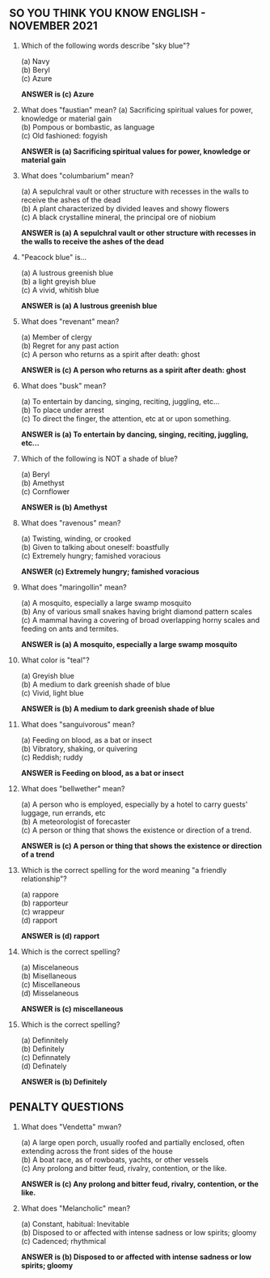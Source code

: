 ## SO YOU THINK YOU KNOW ENGLISH - NOVEMBER 2021

1. Which of the following words describe "sky blue"?

   (a) Navy<br>(b) Beryl<br>(c) Azure

   
   __ANSWER is (c) Azure__

2. What does "faustian" mean?
  (a) Sacrificing spiritual values for power, knowledge or material gain<br>(b) Pompous or bombastic, as language<br>(c) Old fashioned: fogyish

   __ANSWER is (a) Sacrificing spiritual values for power, knowledge or material gain__

3. What does "columbarium" mean?

   (a) A sepulchral vault or other structure with recesses in the walls to receive the ashes of the dead<br>(b) A plant characterized by divided leaves and showy flowers<br>(c) A black crystalline mineral, the principal ore of niobium

   __ANSWER is (a) A sepulchral vault or other structure with recesses in the walls to receive the ashes of the dead__

4. "Peacock blue" is...

    (a) A lustrous greenish blue<br>(b) a light greyish blue<br>(c) A vivid, whitish blue

    __ANSWER is (a) A lustrous greenish blue__

5. What does "revenant" mean?

   (a) Member of clergy<br>(b) Regret for any past action<br>(c) A person who returns as a spirit after death: ghost

   __ANSWER is (c) A person who returns as a spirit after death: ghost__

6. What does "busk" mean?

   (a) To entertain by dancing, singing, reciting, juggling, etc...<br>(b) To place under arrest<br>(c) To direct the finger, the attention, etc at or upon something.

   __ANSWER is (a) To entertain by dancing, singing, reciting, juggling, etc...__

7. Which of the following is NOT a shade of blue?

   (a) Beryl<br>(b) Amethyst<br>(c) Cornflower

   __ANSWER is (b) Amethyst__

8. What does "ravenous" mean?

   (a) Twisting, winding, or crooked<br>(b) Given to talking about oneself: boastfully<br>(c) Extremely hungry; famished voracious

   __ANSWER (c) Extremely hungry; famished voracious__

9. What does "maringollin" mean?

   (a) A mosquito, especially a large swamp mosquito<br>(b) Any of various small snakes having bright diamond pattern scales<br>(c) A mammal having a covering of broad overlapping horny scales and feeding on ants and termites.

   __ANSWER is (a) A mosquito, especially a large swamp mosquito__

10. What color is "teal"?

    (a) Greyish blue<br>(b) A medium to dark greenish shade of blue<br>(c) Vivid, light blue

    __ANSWER is (b) A medium to dark greenish shade of blue__

11. What does "sanguivorous" mean?

    (a) Feeding on blood, as a bat or insect<br>(b) Vibratory, shaking, or quivering<br>(c) Reddish; ruddy

    __ANSWER is Feeding on blood, as a bat or insect__

12. What does "bellwether" mean?

    (a) A person who is employed, especially by a hotel to carry guests' luggage, run errands, etc<br>(b) A meteorologist of forecaster<br>(c) A person or thing that shows the existence or direction of a trend.

    __ANSWER is (c) A person or thing that shows the existence or direction of a trend__

13. Which is the correct spelling for the word meaning "a friendly relationship"?

    (a) rappore<br>(b) rapporteur<br>(c) wrappeur<br>(d) rapport

    __ANSWER is (d) rapport__

14. Which is the correct spelling?

    (a) Miscelaneous<br>(b) Misellaneous<br>(c) Miscellaneous<br>(d) Misselaneous

    __ANSWER is (c) miscellaneous__

15. Which is the correct spelling?

    (a) Definnitely<br>(b) Definitely<br>(c) Definnately<br>(d) Definately

    __ANSWER is (b) Definitely__

## PENALTY QUESTIONS

1. What does "Vendetta" mwan?

   (a) A large open porch, usually roofed and partially enclosed, often extending across the front sides of the house<br>(b) A boat race, as of rowboats, yachts, or other vessels<br>(c) Any prolong and bitter feud, rivalry, contention, or the like.

   __ANSWER is (c) Any prolong and bitter feud, rivalry, contention, or the like.__

2. What does "Melancholic" mean?

   (a) Constant, habitual: Inevitable<br>(b) Disposed to or affected with intense sadness or low spirits; gloomy<br>(c) Cadenced; rhythmical

   __ANSWER is (b) Disposed to or affected with intense sadness or low spirits; gloomy__
